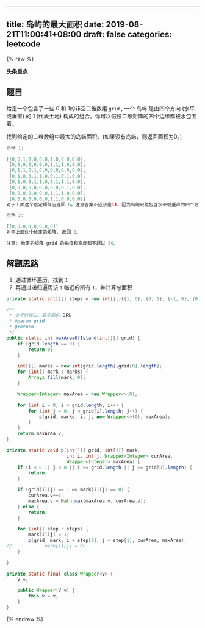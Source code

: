 
---
title: 岛屿的最大面积
date: 2019-08-21T11:00:41+08:00
draft: false
categories: leetcode
---
{% raw %}


**头条重点**

## 题目

给定一个包含了一些 0 和 1的非空二维数组 `grid` , 一个 岛屿 是由四个方向 (水平或垂直) 的 1 (代表土地) 构成的组合。你可以假设二维矩阵的四个边缘都被水包围着。

找到给定的二维数组中最大的岛屿面积。(如果没有岛屿，则返回面积为0。)

```java
示例 1:

[[0,0,1,0,0,0,0,1,0,0,0,0,0],
 [0,0,0,0,0,0,0,1,1,1,0,0,0],
 [0,1,1,0,1,0,0,0,0,0,0,0,0],
 [0,1,0,0,1,1,0,0,1,0,1,0,0],
 [0,1,0,0,1,1,0,0,1,1,1,0,0],
 [0,0,0,0,0,0,0,0,0,0,1,0,0],
 [0,0,0,0,0,0,0,1,1,1,0,0,0],
 [0,0,0,0,0,0,0,1,1,0,0,0,0]]
对于上面这个给定矩阵应返回 6。注意答案不应该是11，因为岛屿只能包含水平或垂直的四个方向的‘1’。

示例 2:

[[0,0,0,0,0,0,0,0]]
对于上面这个给定的矩阵, 返回 0。

注意: 给定的矩阵 grid 的长度和宽度都不超过 50。
```

## 解题思路

  1. 通过循环遍历，找到 `1`
  2. 再通过递归遍历该 `1` 临近的所有 `1`，并计算总面积

```java
private static int[][] steps = new int[][]{{1, 0}, {0, 1}, {-1, 0}, {0, -1}};

/**
 * 上学时做过，属于图的 DFS
 * @param grid
 * @return
 */
public static int maxAreaOfIsland(int[][] grid) {
    if (grid.length == 0) {
        return 0;
    }

    int[][] marks = new int[grid.length][grid[0].length];
    for (int[] mark : marks) {
        Arrays.fill(mark, 0);
    }

    Wrapper<Integer> maxArea = new Wrapper<>(0);

    for (int i = 0; i < grid.length; i++) {
        for (int j = 0; j < grid[i].length; j++) {
            p(grid, marks, i, j, new Wrapper<>(0), maxArea);
        }
    }
    return maxArea.v;
}

private static void p(int[][] grid, int[][] mark,
                      int i, int j, Wrapper<Integer> curArea,
                      Wrapper<Integer> maxArea) {
    if (i < 0 || j < 0 || i >= grid.length || j >= grid[0].length) {
        return;
    }

    if (grid[i][j] == 1 && mark[i][j] == 0) {
        curArea.v++;
        maxArea.v = Math.max(maxArea.v, curArea.v);
    } else {
        return;
    }

    for (int[] step : steps) {
        mark[i][j] = 1;
        p(grid, mark, i + step[0], j + step[1], curArea, maxArea);
//            mark[i][j] = 0;
    }

}

private static final class Wrapper<V> {
    V v;

    public Wrapper(V v) {
        this.v = v;
    }
}
```
{% endraw %}
